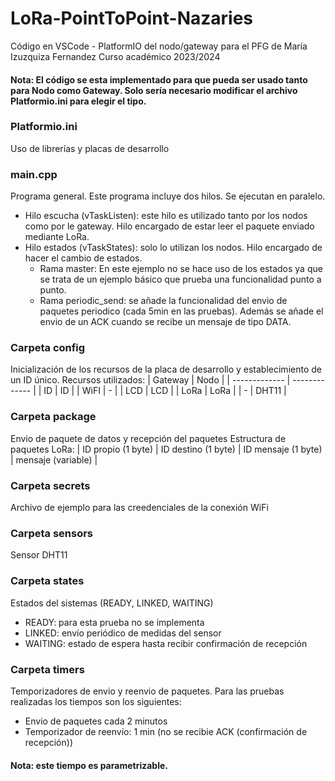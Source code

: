 # LoRa-PointToPoint-Nazaries
Código en VSCode - PlatformIO del nodo/gateway para el PFG de María Izuzquiza Fernandez
Curso académico 2023/2024

#### Nota: El código se esta implementado para que pueda ser usado tanto para Nodo como Gateway. Solo sería necesario modificar el archivo Platformio.ini para elegir el tipo.

### Platformio.ini
Uso de librerías y placas de desarrollo
### main.cpp
Programa general. Este programa incluye dos hilos. Se ejecutan en paralelo. 
- Hilo escucha (vTaskListen): este hilo es utilizado tanto por los nodos como por le gateway. Hilo encargado de estar leer el paquete enviado mediante LoRa.
- Hilo estados (vTaskStates): solo lo utilizan los nodos. Hilo encargado de hacer el cambio de estados. 
    * Rama master: En este ejemplo no se hace uso de los estados ya que se trata de un ejemplo básico que prueba una funcionalidad punto a punto. 
    * Rama periodic_send: se añade la funcionalidad del envio de paquetes periodico (cada 5min en las pruebas). Además se añade el envio de un ACK cuando se recibe un mensaje de tipo DATA.
### Carpeta config 
Inicialización de los recursos de la placa de desarrollo y establecimiento de un ID único.
Recursos utilizados:
| Gateway  | Nodo |
| ------------- | ------------- |
| ID  | ID  |
| WiFI  | -  |
| LCD  | LCD  |
| LoRa  | LoRa  |
| -  | DHT11  |
### Carpeta package
Envio de paquete de datos y recepción del paquetes
Estructura de paquetes LoRa:
| ID propio (1 byte)  | ID destino (1 byte) | ID mensaje (1 byte)  | mensaje (variable) |
### Carpeta secrets
Archivo de ejemplo para las creedenciales de la conexión WiFi
### Carpeta sensors
Sensor DHT11
### Carpeta states
Estados del sistemas (READY, LINKED, WAITING)
- READY: para esta prueba no se implementa
- LINKED: envío periódico de medidas del sensor
- WAITING: estado de espera hasta recibir confirmación de recepción
### Carpeta timers
Temporizadores de envio y reenvio de paquetes. Para las pruebas realizadas los tiempos son los siguientes:
- Envio de paquetes cada 2 minutos
- Temporizador de reenvío: 1 min (no se recibie ACK (confirmación de recepción))
#### Nota: este tiempo es parametrizable.

